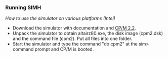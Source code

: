 ### Running SIMH

_How to use the simulator on various platforms (Intel)_

* Download the simulator with documentation and [CP/M 2.2](/software/SIMH/cpm2.zip).
* Unpack the simulator to obtain altairz80.exe, the disk image (cpm2.dsk) and the command file (cpm2). Put all files into one folder.
* Start the simulator and type the command "do cpm2" at the sim> command prompt and CP/M is booted.